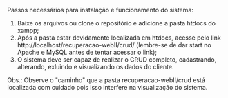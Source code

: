 Passos necessários para instalação e funcionamento do sistema:

1. Baixe os arquivos ou clone o repositório e adicione a pasta htdocs do xampp;
2. Após a pasta estar devidamente localizada em htdocs, acesse pelo link http://localhost/recuperacao-webII/crud/ (lembre-se de dar start no Apache e MySQL antes de tentar acessar o link);
3. O sistema deve ser capaz de realizar o CRUD completo, cadastrando, alterando, exluindo e visualizando os dados do cliente.

Obs.: Observe o "caminho" que a pasta recuperacao-webII/crud está localizada com cuidado pois isso interfere na visualização do sistema.
